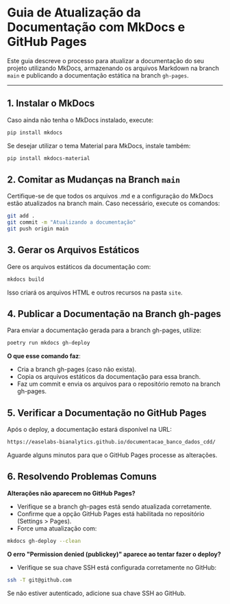 # Guia de Atualização da Documentação com MkDocs e GitHub Pages

Este guia descreve o processo para atualizar a documentação do seu projeto utilizando MkDocs, armazenando os arquivos Markdown na branch `main` e publicando a documentação estática na branch `gh-pages`.

---

## 1. Instalar o MkDocs

Caso ainda não tenha o MkDocs instalado, execute:

```bash
pip install mkdocs
```

Se desejar utilizar o tema Material para MkDocs, instale também:

```bash
pip install mkdocs-material
```

## 2. Comitar as Mudanças na Branch `main`

Certifique-se de que todos os arquivos .md e a configuração do MkDocs estão atualizados na branch main. Caso necessário, execute os comandos:

```bash
git add .
git commit -m "Atualizando a documentação"
git push origin main
```

## 3. Gerar os Arquivos Estáticos

Gere os arquivos estáticos da documentação com:

```bash
mkdocs build
```

Isso criará os arquivos HTML e outros recursos na pasta `site`.

## 4. Publicar a Documentação na Branch gh-pages
Para enviar a documentação gerada para a branch gh-pages, utilize:

```bash
poetry run mkdocs gh-deploy
```

**O que esse comando faz**:
  - Cria a branch gh-pages (caso não exista).
  - Copia os arquivos estáticos da documentação para essa branch.
  - Faz um commit e envia os arquivos para o repositório remoto na branch gh-pages.

## 5. Verificar a Documentação no GitHub Pages
Após o deploy, a documentação estará disponível na URL:

```bash
https://easelabs-bianalytics.github.io/documentacao_banco_dados_cdd/
```
Aguarde alguns minutos para que o GitHub Pages processe as alterações.

## 6. Resolvendo Problemas Comuns

**Alterações não aparecem no GitHub Pages?**
- Verifique se a branch gh-pages está sendo atualizada corretamente.
- Confirme que a opção GitHub Pages está habilitada no repositório (Settings > Pages).
- Force uma atualização com:

```bash
mkdocs gh-deploy --clean
```
**O erro "Permission denied (publickey)" aparece ao tentar fazer o deploy?**
- Verifique se sua chave SSH está configurada corretamente no GitHub:

```bash
ssh -T git@github.com
```
Se não estiver autenticado, adicione sua chave SSH ao GitHub.
```
